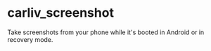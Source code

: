 # carliv_screenshot
Take screenshots from your phone while it's booted in Android or in recovery mode.
